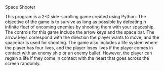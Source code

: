 Space Shooter

This program is a 2-D side-scrolling game created using Python. The objective of the game is to survive as long as possible by defeating n infinite fleet of oncoming enemies by shooting them with your spaceship. The controls for this game include the arrow keys and the space bar. The arrow keys correspond with the direction the player wants to move, and the spacebar is used for shooting. The game also includes a life system where the player has four lives, and the player loses lives if the player comes in contact with an enemy ship or an enemy bullet. However, the player can regain a life if they come in contact with the heart that goes across the screen randomly.
